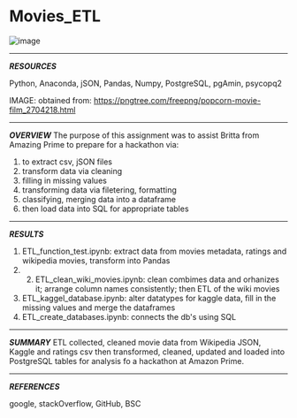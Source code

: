 # Movies_ETL

![image](https://user-images.githubusercontent.com/90135381/158722665-eb2e3b03-0a74-4629-b547-44f6b8eb2c6e.jpeg)


________________
***RESOURCES***

Python, Anaconda, jSON, Pandas, Numpy, PostgreSQL, pgAmin, psycopq2

IMAGE: obtained from: https://pngtree.com/freepng/popcorn-movie-film_2704218.html

______________
***OVERVIEW***
The purpose of this assignment was to assist Britta from Amazing Prime to prepare for a hackathon via:
1. to extract csv, jSON files 
2. transform data via cleaning 
3. filling in missing values 
4. transforming data via filetering, formatting
5. classifying, merging data into a dataframe
6. then load data into SQL for appropriate tables

_____________
***RESULTS***
1. ETL_function_test.ipynb: extract data from movies metadata, ratings and wikipedia movies, transform into Pandas
2. 2. ETL_clean_wiki_movies.ipynb: clean combimes data and orhanizes it; arrange column names consistently; then ETL of the wiki movies
3. ETL_kaggel_database.ipynb: alter datatypes for kaggle data, fill in the missing values and merge the dataframes
4. ETL_create_databases.ipynb: connects the db's using SQL

______________
***SUMMARY***
ETL collected, cleaned movie data from Wikipedia JSON, Kaggle and ratings csv then transformed, cleaned, updated and loaded into PostgreSQL tables for analysis fo a hackathon at Amazon Prime.

________________
***REFERENCES*** 

google, stackOverflow, GitHub, BSC

